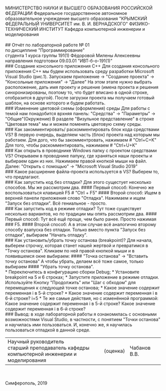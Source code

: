  <br/>  МИНИСТЕРСТВО НАУКИ  И ВЫСШЕГО ОБРАЗОВАНИЯ РОССИЙСКОЙ ФЕДЕРАЦИИ   Федеральное государственное автономное образовательное учреждение высшего образования   "КРЫМСКИЙ ФЕДЕРАЛЬНЫЙ УНИВЕРСИТЕТ им. В. И. ВЕРНАДСКОГО"   ФИЗИКО-ТЕХНИЧЕСКИЙ ИНСТИТУТ   Кафедра компьютерной инженерии и моделирования <br/><br/>  ## Отчёт по лабораторной работе № 01<br/> по дисциплине "Программирование" <br/>  студента 1 курса группы 191(1)   Фёдоровой Милены Алексеевны   направления подготовки 09.03.01 "ИВТ-б-о-191(1)"   <br/>  ### Создание консольного приложения С++ Для создания консольного приложения С++ мы будем использовать среду разработки Microsoft Visual Studio (рис.1).   Запускаем приложение -> "Создание проекта" -> "Консольные приложения" -> "Далее"    На этом этапе нужно выбрать расположение, дать имя проекту и решение (имена проекта и решения синхронизированы, поэтому то, что будет вписано в одной строке, отобразится в другой).    После загрузки проекта мы получаем готовый шаблон, на основе которого и будем работать. <br/>  ### Изменение цветовой схемы (оформления) среды Для работы с темой нам понадобится врхняя панель: "Средства" -> "Параметры" -> "Общие"(Окружение) В разделе "Визульное представление" в строке "Цветовая тема" мы и можем поменять цветовую схему среды.<br/>  ### Как закомментировать/ раскомментировать блок кода средствами VS?  В первую очередь, выделяем часть (блок) проекта  над которым мы работаем. Для дого, что бы закомментровать, нажимаем  # "Сtrl+C+K"  Для того, чтобы раскомментировать, нажимаем  # "Ctrl+U+K" <br/>  ###  Как открыть в проводнике Windows папку с проектом средствами VS?  Открываем в проводнике папуку, где храняться наши проекты и выбираем один из них. Нажимаем правой кнопкой мыши на файл. Далее: "Открыть с помощью" -> "Microsoft Visual Studio 2019" <br/> ###  Какое расширение файла-проекта используется в VS? Выберем то, что предлагают.<br/>   ### Как запустить код без отладки? Для этого сущестует несколько способов. Мы же рассмотрим два. #### Первый способ:  Конечно же воспользоваться клавишей F5  # "Ctrl + F5"  #### Второй способ:  Ищем в верхней панели приложения слово "Отладка". Нажимаем и ищем "Запуск без отладки". Всё гениальное - просто. <br/> ### Как запустить код в режиме отладки?  Тут тоже существует несколько вариантов, но по традиции мы опять рассмотрим два.  #### Первый способ:  Тут всё ещё проще, чем было ранее.  Просто нажимая  ### F5. #### Второй способ:   А в этом случае всё аналогично второму способу взапуска без отладки. Только вместо пункта "Запуск без отладки", выбираем "Начать отладку". <br/> ### Как установить/убрать точку останова (breakpoint)?  Для начала, выберем строчку, которая станет нашей жертвой и превратимся в "Точку останова". Кликаем по ней правой кнопкой мыши и в появившемся окне выбираем:  #### "Точка останова" -> "Вставить точку останова"  А чтобы убрать, делаем всё тоже самое, только выбираем  #### "Убрать точку останова".<br/> * Переключитесь в конфигурацию сборки Debug; * Установите breakpoint на 5 и 6 строках; * Запустите приложение в режиме отладки. Используйте Кнопку "Продолжить" или "Шаг с обходом" для перемещения к следующей точке останова; * Какое значение содержит переменная i в 5-й строке? * Какое значение содержит переменная i в 6-й строке?  i=5 * Те же самые действия, но с изменённой программой:  Какое значение содержит переменная i в 5-й строке?  Какое значение содержит переменная i в 6-й строке? <br/> ###  Вывод: в ходе лабораторной работы я ознакомилась с основными возможностями Visual Studio, в частности, c понятием "Точки останова" и научилась ими пользоваться. И, конечно же, я научилась пользоваться отладкой в данной среде.   <br/> <table> <tr><td>Научный руководитель<br/> старший преподаватель кафедры<br/> компьютерной инженерии и моделирования</td> <td>(оценка)</td> <td>Чабанов В.В.</td> </tr> </table> <br/><br/>  Симферополь, 2019   
